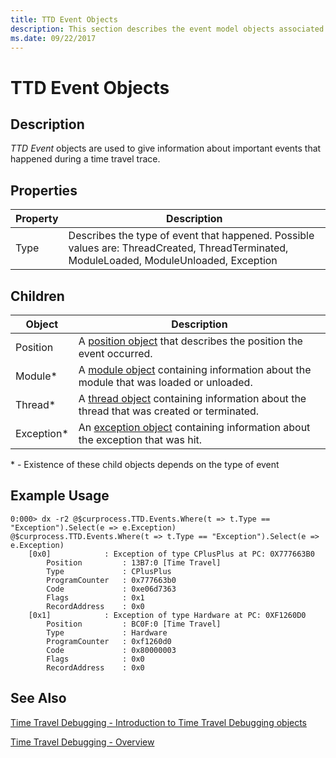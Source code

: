 ```yaml
---
title: TTD Event Objects
description: This section describes the event model objects associated with time travel debugging.
ms.date: 09/22/2017
---
```


# TTD Event Objects

## Description
*TTD Event* objects are used to give information about important events that happened during a time travel trace.

## Properties

| Property | Description |
| --- | --- |
| Type | Describes the type of event that happened. Possible values are: ThreadCreated, ThreadTerminated, ModuleLoaded, ModuleUnloaded, Exception |

## Children

| Object | Description |
| --- | --- |
| Position | A [position object](time-travel-debugging-position-objects.md) that describes the position the event occurred. |
| Module* | A [module object](time-travel-debugging-module-objects.md) containing information about the module that was loaded or unloaded. |
| Thread* | A [thread object](time-travel-debugging-thread-objects.md) containing information about the thread that was created or terminated. |
| Exception* | An [exception object](time-travel-debugging-exception-objects.md) containing information about the exception that was hit. |

\* - Existence of these child objects depends on the type of event

## Example Usage



```dbgcmd
0:000> dx -r2 @$curprocess.TTD.Events.Where(t => t.Type == "Exception").Select(e => e.Exception)
@$curprocess.TTD.Events.Where(t => t.Type == "Exception").Select(e => e.Exception)                
    [0x0]            : Exception of type CPlusPlus at PC: 0X777663B0
        Position         : 13B7:0 [Time Travel]
        Type             : CPlusPlus
        ProgramCounter   : 0x777663b0
        Code             : 0xe06d7363
        Flags            : 0x1
        RecordAddress    : 0x0
    [0x1]            : Exception of type Hardware at PC: 0XF1260D0
        Position         : BC0F:0 [Time Travel]
        Type             : Hardware
        ProgramCounter   : 0xf1260d0
        Code             : 0x80000003
        Flags            : 0x0
        RecordAddress    : 0x0
```


## See Also

[Time Travel Debugging - Introduction to Time Travel Debugging objects](time-travel-debugging-object-model.md)

[Time Travel Debugging - Overview](time-travel-debugging-overview.md)
